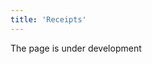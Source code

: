 ```yaml
---
title: 'Receipts'
---
```

The page is under development

[//]: # ( Когда **Заказ** переведен в статус ***Подтвержден***, автоматически создается **Приемка** в статусе ***К приемке*** на заказанное количество товара &#40;см. настройки **[типа заказа]&#40;Purchase_order_type.md&#41;**&#41;. **Приемка** также будет отображаться в общем списке документов приемки в модуле **Склад - Приемки**.)

[//]: # ()
[//]: # (  )
[//]: # ()
[//]: # (![]&#40;images/Receipts_1.png&#41;  )

[//]: # (*Рис. 1 Подтвержденный заказ*)

[//]: # ()
[//]: # (  )
[//]: # ()
[//]: # (  )
[//]: # ()
[//]: # (![]&#40;images/Receipts_2.png&#41;  )

[//]: # (*Рис. 2 Список поступлений*)

[//]: # ()
[//]: # (  )
[//]: # ()
[//]: # (Когда товары к вам поступают, вы обрабатываете **Приемку**, чтобы на складе увеличились остатки принятых товаров. Вы можете открыть документ из формы заказа или из общего списка.)

[//]: # ()
[//]: # (В документе автоматически указан **Тип** приемки, который настроен в **[типе заказа]&#40;Purchase_order_type.md&#41;**. Перечень **[типов приемок]&#40;Receipt_type.md&#41;** вы также можете настроить самостоятельно.)

[//]: # ()
[//]: # (**Место хранения** будет указан тот же, что и в заказе.)

[//]: # ()
[//]: # (В столбце **Принятое количество** необходимо проставить, сколько поступило товаров. Если все соответствует заказу &#40;**Планируемое количество**&#41;, то нажмите кнопку **Заполнить Принято** и в столбце проставится заказанное количество.)

[//]: # ()
[//]: # (Нажмите **Принят** и статус поступления изменится на ***Принят***, остаток товаров на складе увеличится, в заказе можно будет создать **[Поступление]&#40;Vendor_payments.md&#41;** для учета товаров.)

[//]: # ()
[//]: # (![]&#40;images/Receipts_3.png&#41;  )

[//]: # (*Рис. 3 Прием товаров*)

[//]: # ()
[//]: # (  )
[//]: # ()
[//]: # (Когда товар принят, его можно разместить, т.е. определить конкретное место на складе, где он будет находиться. Для этого выделите товар в списке, нажмите **Размещен**, выберите [**место хранения**]&#40;Location_settings.md&#41; из открывшегося списка и введите количество товара, которое будет храниться в этом месте. В зависимости от ваших планов, товар, например, может быть помещен на хранение, или направлен сразу в зону отгрузки, чтобы формировать поставку покупателям, или распределен частями в разные зоны склада. Для каждого принятого наименования в блоке **Размещение** будет отображаться место нахождения и сколько товаров там размещено. Когда вы указали место хранения для всех поступивших товаров, измените статус поступления на ***Размещен*** соответствующей кнопкой в левом верхнем углу и товары будут числиться в указанных местах хранения.)

[//]: # ()
[//]: # (Функция размещения товара будет доступна, если настроена для используемого [**типа поступления**]&#40;Receipt_type.md&#41;.)

[//]: # ()
[//]: # (![]&#40;images/Receipts_4.png&#41;  )

[//]: # (*Рис. 4 Размещение товаров*)

[//]: # ()
[//]: # (  )
[//]: # ()
[//]: # (Приемку можно создать и без заказа, использую кнопку **Добавить** &#40;см. рис. 2&#41;, тогда все данные, такие как поставщик, тип документа, место хранения, спецификация и количество товаров, и др. необходимо будет заполнить вручную.)

  



  

  
